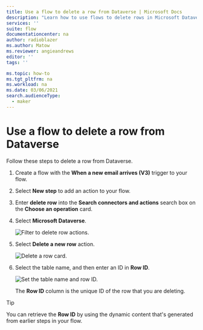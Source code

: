 ```yaml
---
title: Use a flow to delete a row from Dataverse | Microsoft Docs
description: "Learn how to use flows to delete rows in Microsoft Dataverse."
services: ''
suite: flow
documentationcenter: na
author: radioblazer
ms.author: Matow
ms.reviewer: angieandrews
editor: ''
tags: ''

ms.topic: how-to
ms.tgt_pltfrm: na
ms.workload: na
ms.date: 03/06/2021
search.audienceType: 
  - maker
---
```



# Use a flow to delete a row from Dataverse

Follow these steps to delete a row from Dataverse.

1. Create a flow with the **When a new email arrives (V3)** trigger to your flow.

1. Select **New step** to add an action to your flow.

1. Enter **delete row** into the **Search connectors and actions** search box on the **Choose an operation** card.

1. Select **Microsoft Dataverse**.

   ![Filter to delete row actions.](../media/dataverse-how-tos/delete-row-action.png "Filter to delete row actions")

1. Select **Delete a new row** action.

   ![Delete a row card.](../media/dataverse-how-tos/delete-row-card.png "Delete a row card")

1. Select the table name, and then enter an ID in **Row ID**.

   ![Set the table name and row ID.](../media/dataverse-how-tos/delete-row-card-complete.png "Set the table name and row ID")

   The **Row ID** column is the unique ID of the row that you are deleting.

>[!TIP]
>You can retrieve the **Row ID** by using the dynamic content that's generated from earlier steps in your flow.
